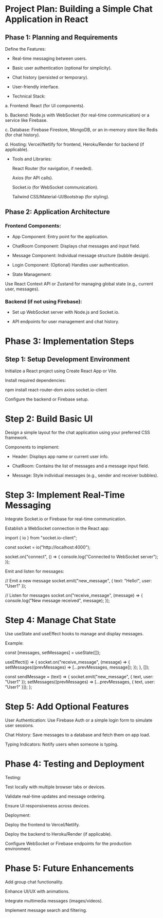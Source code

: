 
# Project Plan: Building a Simple Chat Application in React

## Phase 1: Planning and Requirements

Define the Features:

- Real-time messaging between users.

- Basic user authentication (optional for simplicity).

- Chat history (persisted or temporary).

- User-friendly interface.

- Technical Stack:

a. Frontend: React (for UI components).

b. Backend: Node.js with WebSocket (for real-time communication) or a service like Firebase.

c. Database: Firebase Firestore, MongoDB, or an in-memory store like Redis (for chat history).

d. Hosting: Vercel/Netlify for frontend, Heroku/Render for backend (if applicable).

- Tools and Libraries:

  React Router (for navigation, if needed).

  Axios (for API calls).

   Socket.io (for WebSocket communication).

   Tailwind CSS/Material-UI/Bootstrap (for styling).

## Phase 2: Application Architecture

### Frontend Components:

- App Component: Entry point for the application.

- ChatRoom Component: Displays chat messages and input field.

- Message Component: Individual message structure (bubble design).

- Login Component: (Optional) Handles user authentication.

- State Management:

 Use React Context API or Zustand for managing global state (e.g., current user, messages).

### Backend (if not using Firebase):

- Set up WebSocket server with Node.js and Socket.io.

- API endpoints for user management and chat history.

# Phase 3: Implementation Steps

## Step 1: Setup Development Environment

Initialize a React project using Create React App or Vite.

Install required dependencies:

npm install react-router-dom axios socket.io-client

Configure the backend or Firebase setup.

# Step 2: Build Basic UI

Design a simple layout for the chat application using your preferred CSS framework.

Components to implement:

- Header: Displays app name or current user info.

- ChatRoom: Contains the list of messages and a message input field.

- Message: Style individual messages (e.g., sender and receiver bubbles).

# Step 3: Implement Real-Time Messaging

Integrate Socket.io or Firebase for real-time communication.

Establish a WebSocket connection in the React app:

import { io } from "socket.io-client";

const socket = io("http://localhost:4000");

socket.on("connect", () => {
  console.log("Connected to WebSocket server");
});

Emit and listen for messages:

// Emit a new message
socket.emit("new_message", { text: "Hello!", user: "User1" });

// Listen for messages
socket.on("receive_message", (message) => {
  console.log("New message received", message);
});

# Step 4: Manage Chat State

Use useState and useEffect hooks to manage and display messages.

Example:

const [messages, setMessages] = useState([]);

useEffect(() => {
  socket.on("receive_message", (message) => {
    setMessages((prevMessages) => [...prevMessages, message]);
  });
}, []);

const sendMessage = (text) => {
  socket.emit("new_message", { text, user: "User1" });
  setMessages((prevMessages) => [...prevMessages, { text, user: "User1" }]);
};

# Step 5: Add Optional Features

User Authentication: Use Firebase Auth or a simple login form to simulate user sessions.

Chat History: Save messages to a database and fetch them on app load.

Typing Indicators: Notify users when someone is typing.

# Phase 4: Testing and Deployment

Testing:

Test locally with multiple browser tabs or devices.

Validate real-time updates and message ordering.

Ensure UI responsiveness across devices.

Deployment:

Deploy the frontend to Vercel/Netlify.

Deploy the backend to Heroku/Render (if applicable).

Configure WebSocket or Firebase endpoints for the production environment.

# Phase 5: Future Enhancements

Add group chat functionality.

Enhance UI/UX with animations.

Integrate multimedia messages (images/videos).

Implement message search and filtering.

